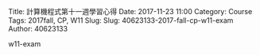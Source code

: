 Title: 計算機程式第十一週學習心得
Date: 2017-11-23 11:00
Category: Course
Tags: 2017fall, CP, W11
Slug: Slug: 40623133-2017-fall-cp-w11-exam
Author: 40623133

w11-exam

<!-- PELICAN_END_SUMMARY -->